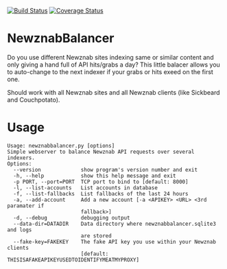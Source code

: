 [![Build Status](https://travis-ci.org/jayme-github/newznabbalancer.svg?branch=master)](https://travis-ci.org/jayme-github/newznabbalancer)
[![Coverage Status](https://img.shields.io/coveralls/jayme-github/newznabbalancer.svg)](https://coveralls.io/r/jayme-github/newznabbalancer)

NewznabBalancer
===============

Do you use different Newznab sites indexing same or similar content and only giving a hand full of API hits/grabs a day? This little balacer allows you to auto-change to the next indexer if your grabs or hits exeed on the first one.

Should work with all Newznab sites and all Newznab clients (like Sickbeard and Couchpotato).


Usage
=====
```
Usage: newznabbalancer.py [options]
Simple webserver to balance Newznab API requests over several indexers.
Options:
  --version             show program's version number and exit
  -h, --help            show this help message and exit
  -p PORT, --port=PORT  TCP port to bind to [default: 8000]
  -l, --list-accounts   List accounts in database
  -f, --list-fallbacks  List fallbacks of the last 24 hours
  -a, --add-account     Add a new account [-a <APIKEY> <URL> <3rd paramater if
                        fallback>]
  -d, --debug           debugging output
  --data-dir=DATADIR    Data directory where newznabbalancer.sqlite3 and logs
                        are stored
  --fake-key=FAKEKEY    The fake API key you use within your Newznab clients
                        [default: THISISAFAKEAPIKEYUSEDTOIDENTIFYMEATMYPROXY]
```
